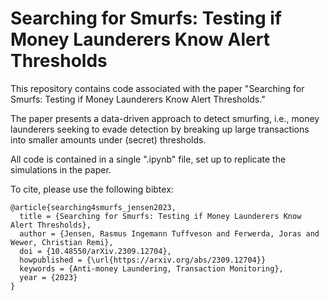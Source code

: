 # Searching for Smurfs: Testing if Money Launderers Know Alert Thresholds

This repository contains code associated with the paper "Searching for Smurfs: Testing if Money Launderers Know Alert Thresholds." 

The paper presents a data-driven approach to detect smurfing, i.e., money launderers seeking to evade detection by breaking up large transactions into smaller amounts under (secret) thresholds. 

All code is contained in a single ".ipynb" file, set up to replicate the simulations in the paper.

To cite, please use the following bibtex:

```
@article{searching4smurfs_jensen2023,
  title = {Searching for Smurfs: Testing if Money Launderers Know Alert Thresholds},
  author = {Jensen, Rasmus Ingemann Tuffveson and Ferwerda, Joras and Wewer, Christian Remi},
  doi = {10.48550/arXiv.2309.12704},
  howpublished = {\url{https://arxiv.org/abs/2309.12704}}
  keywords = {Anti-money Laundering, Transaction Monitoring},
  year = {2023}
}

```
